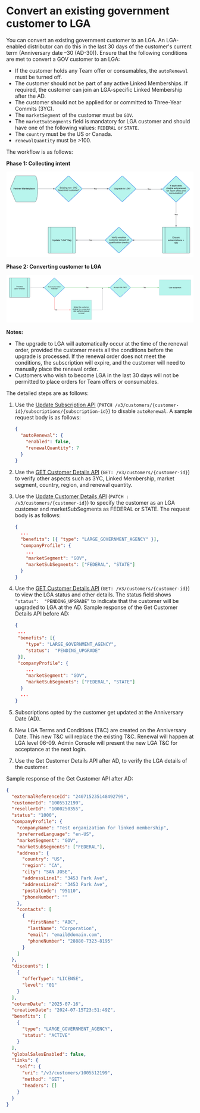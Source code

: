 # Convert an existing government customer to LGA

You can convert an existing government customer to an LGA. An LGA-enabled distributor can do this in the last 30 days of the customer's current term (Anniversary date –30 (AD-30)). Ensure that the following conditions are met to convert a GOV customer to an LGA:

- If the customer holds any Team offer or consumables, the `autoRenewal` must be turned off.
- The customer should not be part of any active Linked Memberships. If required, the customer can join an LGA-specific Linked Membership after the AD.
- The customer should not be applied for or committed to Three-Year Commits (3YC).
- The `marketSegment` of the customer must be `GOV`.
- The `marketSubSegments` field is mandatory for LGA customer and should have one of the following values:  `FEDERAL` or `STATE`.
- The `country` must be the US or Canada.
- `renewalQuantity` must be >100.

The workflow is as follows:

**Phase 1: Collecting intent**

![Workflow to validate the customer and collecting the intent to convert the customer to an LGA](../image/convert_1.png)

**Phase 2: Converting customer to LGA**

![Workflow to convert interested and eligible customers to LGAs](../image/convert_2.png)

**Notes:**

- The upgrade to LGA will automatically occur at the time of the renewal order, provided the customer meets all the conditions before the upgrade is processed. If the renewal order does not meet the conditions, the subscription will expire, and the customer will need to manually place the renewal order.
- Customers who wish to become LGA in the last 30 days will not be permitted to place orders for Team offers or consumables.

The detailed steps are as follows:

1. Use the [Update Subscription API](../subscription_management/update_subscription.md) (`PATCH /v3/customers/{customer-id}/subscriptions/{subscription-id}`) to disable `autoRenewal`. A sample request body is as follows:

   ```json
   {
     "autoRenewal": {
       "enabled": false,
       "renewalQuantity": 7
     }
   }
   ```

2. Use the [GET Customer Details API](../customer_account/get_customer_account.md) (`GET: /v3/customers/{customer-id}`) to verify other aspects such as 3YC, Linked Membership, market segment, country, region, and renewal quantity.
3. Use the [Update Customer Details API](../customer_account/update_customer_account.md) (`PATCH : /v3/customers/{customer-id}`) to specify the customer as an LGA customer and marketSubSegments as FEDERAL or STATE. The request body is as follows:

   ```json
   {
     ...
     "benefits": [{ "type": "LARGE_GOVERNMENT_AGENCY" }],
     "companyProfile": {
       ...
       "marketSegment": "GOV",
       "marketSubSegments": ["FEDERAL", "STATE"]
     }
   }
   ```

4. Use the [GET Customer Details API](../customer_account/get_customer_account.md) (`GET: /v3/customers/{customer-id}`) to view the LGA status and other details. The status field shows `"status":  "PENDING_UPGRADE”` to indicate that the customer will be upgraded to LGA at the AD. Sample response of the Get Customer Details API before AD:

   ```json
   {
    ...
    "benefits": [{
       "type": "LARGE_GOVERNMENT_AGENCY",
       "status":  "PENDING_UPGRADE"
    }],
    "companyProfile": {
       ...
       "marketSegment": "GOV",
       "marketSubSegments": ["FEDERAL", "STATE"]
     }
     ...
   }
   ```

5. Subscriptions opted by the customer get updated at the Anniversary Date (AD).
6. New LGA Terms and Conditions (T&C) are created on the Anniversary Date. This new T&C will replace the existing T&C. Renewal will happen at LGA level 06-09. Admin Console will present the new LGA T&C for acceptance at the next login.
7. Use the Get Customer Details API after AD, to verify the LGA details of the customer.

Sample response of the Get Customer API after AD:

```json
{
  "externalReferenceId": "240715235148492799",
  "customerId": "1005512199",
  "resellerId": "1000250355",
  "status": "1000",
  "companyProfile": {
    "companyName": "Test organization for linked membership",
    "preferredLanguage": "en-US",
    "marketSegment": "GOV",
    "marketSubSegments": ["FEDERAL"],
    "address": {
      "country": "US",
      "region": "CA",
      "city": "SAN JOSE",
      "addressLine1": "3453 Park Ave",
      "addressLine2": "3453 Park Ave",
      "postalCode": "95110",
      "phoneNumber": ""
    },
    "contacts": [
      {
        "firstName": "ABC",
        "lastName": "Corporation",
        "email": "email@domain.com",
        "phoneNumber": "28880-7323-8195"
      }
    ]
  },
  "discounts": [
    {
      "offerType": "LICENSE",
      "level": "01"
    }
  ],
  "cotermDate": "2025-07-16",
  "creationDate": "2024-07-15T23:51:49Z",
  "benefits": [
    {
      "type": "LARGE_GOVERNMENT_AGENCY",
      "status": "ACTIVE"
    }
  ],
  "globalSalesEnabled": false,
  "links": {
    "self": {
      "uri": "/v3/customers/1005512199",
      "method": "GET",
      "headers": []
    }
  }
}
```
